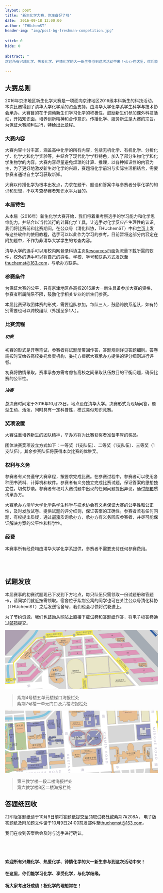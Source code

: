 ```yaml
---
layout: post
title: "新生化学大赛，你准备好了吗"
date:  2016-09-18 12:00:00
author: "THUchemST"
header-img: "img/post-bg-freshman-competition.jpg"

stick: 0
hide: 0

abstract: "
欢迎所有兴趣化学、热爱化学、钟情化学的大一新生参与到这次活动中来！<br>在这里，你们能学习化学、享受化学，与化学结缘。<br>祝化学的理想常在！"

---
```


## 大赛总则

2016年京津地区新生化学大赛是一项面向京津地区2016级本科新生的科技活动。本次比赛得到了清华大学化学系的资金支持，由清华大学化学系学生科学与技术协会承办。大赛目的在于调动新生们学习化学的积极性，鼓励新生们参加课外科技活动，开拓知识面，培养创新精神和合作意识。传播化学、服务新生是大赛的宗旨。为保证大赛顺利进行，特给出此章程。

### 大赛内容

大赛内容十分丰富，涵盖高中化学的所有内容，包括无机化学、有机化学、分析化学、化学史和化学实验等，并结合了现代化学学科特色，加入了部分生物化学和化学生物学的内容。大赛内容尽量避免烦琐的计算、推理，以各种知识性的内容为主，为了更好地激发新生对化学的兴趣，赛题将化学前沿与实际生活相结合，需要参赛者通过自主学习获取新知。

大赛以传播化学为根本出发点，力求在题干、题设和答案中与参赛者分享化学的知识和思想，不以考查参赛者知识水平为目的。

### 本届特色 

从本届（2016年）新生化学大赛开始，我们将着重考察选手的学习能力和化学思维能力，并结合以当代流行的计算化学工具，让选手对化学反应产生理性的认识。我们将比赛前和比赛期间，在公众号（清化科协，THUchemST）中和[主页](https://thuchemst.github.io)上发布这些软件的使用教程，选手可以以此作为学习的参考。目前暂将这部分内容定在附加题中，不作为非清华大学学生的考查内容。

清华大学的选手可以用校内网登录科协主页[Resources](https://thuchemst.github.io/resources)页面免流量下载所需的软件，校外的选手可以将自己的姓名、学校、学号和联系方式发送至[thuchemst@163.com](mailto:thuchemst@163.com)，与承办方联系。

### 参赛条件

为保证大赛的公平，只有京津地区各高校2016届大一新生具备参加大赛的资格，参赛者所属院系不限，鼓励化学相关专业的新生们参赛。

本届比赛采取团体赛的形式，需要组队参加，每队三人，鼓励跨院系组队，如有特别需要也可以跨校组队（外援至多1人）。

### 比赛流程

##### 初赛

初赛的形式是开卷笔试，参赛者将试题册带回作答，答题规则详见答题细则。答卷需按时交给各高校委托负责机构，委托方根据大赛承办方提供的评分细则进行评卷。

初赛将酌情录取，赛事承办方需考虑各高校之间录取队伍数目的平衡问题，确保比赛的公平性。

##### 决赛

总决赛时间定于2016年10月23日，地点设在清华大学。决赛形式为现场问答，题型生动、活泼，同时具有一定科普性，模式类似知识竞赛。

### 奖项设置

大赛注重培养新生的团队精神，举办方将为比赛获奖者准备丰厚的奖品。

团体决赛奖项设立方式如下：一等奖（1支队伍）、二等奖（1支队伍）、三等奖（1支队伍）。其余参赛队伍将获得本次比赛的优胜奖。

### 权利与义务

参赛者有义务遵守大赛章程，按要求完成比赛。在参赛过程中，参赛者可以使用各种图书资料、计算机和软件。参赛者有义务独立完成比赛试题，保证答案的思想独立性，切勿抄袭。参赛者有权对大赛试题中出现的任何问题提出异议，通过[邮箱](mailto:thuchemst@163.com)质询承办方。

大赛承办方清华大学化学系学生科学与技术协会有义务保证大赛的公平性和公正性，及时发放试卷、提供试题的评分细则，保证答案的正确性。参赛者若有任何问题，有权提出质疑，通过[邮箱](mailto:thuchemst@163.com)质询承办方，承办方有义务回应参赛者，并尽可能保证解决方案的公平性和科学性。

### 经费

本赛事所有经费均由清华大学化学系提供，参赛者不需要支付任何参赛费用。

## <br>

<p id="试题">
</p>

## 试题发放

本届赛事的初赛试题现已下发到下方地点，每只队伍只需领取一份试题册和答题卡，请同学们就近按需领取。宿舍位于紫荆公寓的同学也可在关注公众号清化科协（THUchemST）之后发送宿舍号，我们也会尽快将试卷送上。

为了节约资源，我们也鼓励从网站上直接下载[试卷](../../../../freshman/attach/2016.pdf)和[答题纸](../../../../freshman/attach/2016_新生化学大赛答题纸.docx)作答，将电子稿答卷通过[邮箱](mailto:thuchemst@163.com)提交。

![Location1](/img/in-post/2016-09-18-freshman-competition/location1.png)

> 紫荆4号楼五单元楼梯口海报栏处 <br>
> 紫荆7号楼一单元门口及六楼海报栏处

![Location2](/img/in-post/2016-09-18-freshman-competition/location2.png)

> 第三教学楼一段二楼海报栏处 <br>
> 第六教学楼B区二楼海报栏处

## 答题纸回收

打印版答题纸请于10月9日前将答题纸提交至领取试卷处或紫荆7#208A，
电子版答题纸及附加题文件请于10月9日24:00前发邮件至[thuchemst@163.com](mailto:thuchemst@163.com)。

我们在收到答案后会及时与选手进行确认。

## <br>

#### 欢迎所有兴趣化学、热爱化学、钟情化学的大一新生参与到这次活动中来！

#### 在这里，你们能学习化学、享受化学，与化学结缘。

#### 祝大家考出好成绩！祝化学的理想常在！

## <br>